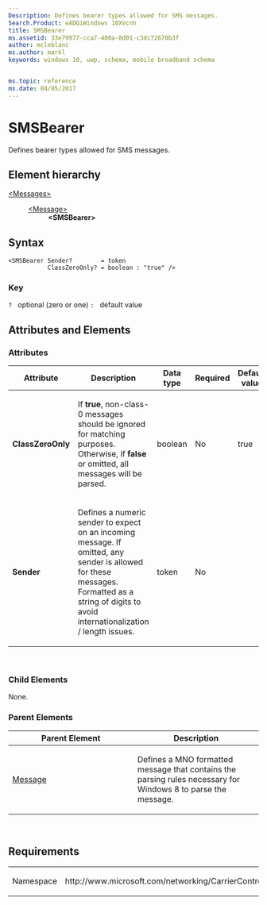 ```yaml
---
Description: Defines bearer types allowed for SMS messages.
Search.Product: eADQiWindows 10XVcnh
title: SMSBearer
ms.assetid: 33e79977-cca7-400a-8d01-c3dc72670b3f
author: mcleblanc
ms.author: markl
keywords: windows 10, uwp, schema, mobile broadband schema


ms.topic: reference
ms.date: 04/05/2017
---
```


# SMSBearer


Defines bearer types allowed for SMS messages.

## Element hierarchy

<dl>
<dt><a href="element-messages.md">&lt;Messages&gt;</a></dt>
<dd>
<dl>
<dt><a href="element-message.md">&lt;Message&gt;</a></dt>
<dd><b>&lt;SMSBearer&gt;</b></dd>
</dl>
</dd>
</dl>

## Syntax

``` syntax
<SMSBearer Sender?        = token
           ClassZeroOnly? = boolean : "true" />
```

### Key

`?`   optional (zero or one)
`:`   default value
## Attributes and Elements


### Attributes

<table>
<colgroup>
<col width="20%" />
<col width="20%" />
<col width="20%" />
<col width="20%" />
<col width="20%" />
</colgroup>
<thead>
<tr class="header">
<th>Attribute</th>
<th>Description</th>
<th>Data type</th>
<th>Required</th>
<th>Default value</th>
</tr>
</thead>
<tbody>
<tr class="odd">
<td><strong>ClassZeroOnly</strong></td>
<td><p>If <strong>true</strong>, non-class-0 messages should be ignored for matching purposes. Otherwise, if <strong>false</strong> or omitted, all messages will be parsed.</p></td>
<td>boolean</td>
<td>No</td>
<td>true</td>
</tr>
<tr class="even">
<td><strong>Sender</strong></td>
<td><p>Defines a numeric sender to expect on an incoming message. If omitted, any sender is allowed for these messages. Formatted as a string of digits to avoid internationalization / length issues.</p></td>
<td>token</td>
<td>No</td>
<td></td>
</tr>
</tbody>
</table>

 

### Child Elements

None.

### Parent Elements

<table>
<colgroup>
<col width="50%" />
<col width="50%" />
</colgroup>
<thead>
<tr class="header">
<th>Parent Element</th>
<th>Description</th>
</tr>
</thead>
<tbody>
<tr class="odd">
<td><a href="element-message.md">Message</a> </td>
<td><p>Defines a MNO formatted message that contains the parsing rules necessary for Windows 8 to parse the message.</p></td>
</tr>
</tbody>
</table>

 

## Requirements

<table>
<colgroup>
<col width="50%" />
<col width="50%" />
</colgroup>
<tbody>
<tr class="odd">
<td><p>Namespace</p></td>
<td><p>http://www.microsoft.com/networking/CarrierControl/WWAN/v1</p></td>
</tr>
</tbody>
</table>

 

 



